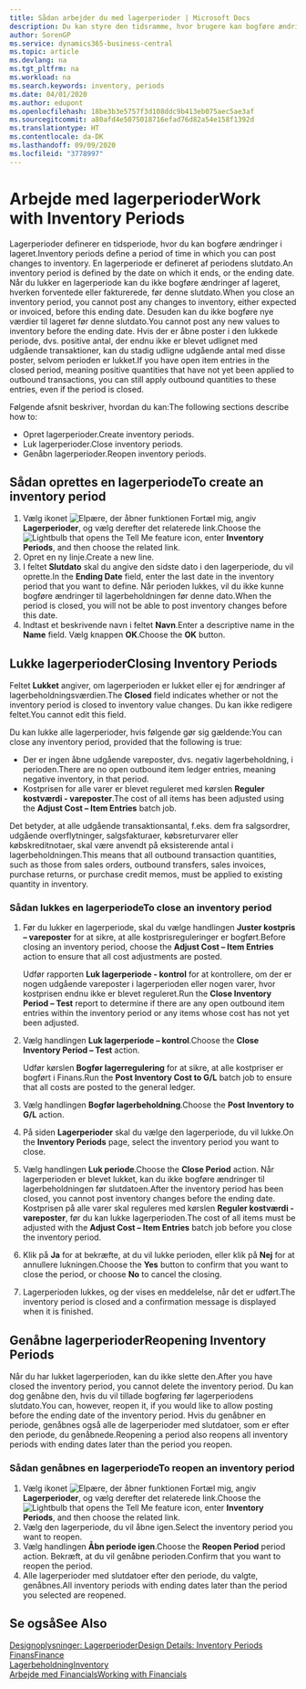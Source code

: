 ```yaml
---
title: Sådan arbejder du med lagerperioder | Microsoft Docs
description: Du kan styre den tidsramme, hvor brugere kan bogføre ændringer af lageret ved at definere lagerperioder.
author: SorenGP
ms.service: dynamics365-business-central
ms.topic: article
ms.devlang: na
ms.tgt_pltfrm: na
ms.workload: na
ms.search.keywords: inventory, periods
ms.date: 04/01/2020
ms.author: edupont
ms.openlocfilehash: 18be3b3e5757f3d108ddc9b413eb075aec5ae3af
ms.sourcegitcommit: a80afd4e5075018716efad76d82a54e158f1392d
ms.translationtype: HT
ms.contentlocale: da-DK
ms.lasthandoff: 09/09/2020
ms.locfileid: "3778997"
---
```

# <a name="work-with-inventory-periods"></a><span data-ttu-id="d67b8-103">Arbejde med lagerperioder</span><span class="sxs-lookup"><span data-stu-id="d67b8-103">Work with Inventory Periods</span></span>
<span data-ttu-id="d67b8-104">Lagerperioder definerer en tidsperiode, hvor du kan bogføre ændringer i lageret.</span><span class="sxs-lookup"><span data-stu-id="d67b8-104">Inventory periods define a period of time in which you can post changes to inventory.</span></span> <span data-ttu-id="d67b8-105">En lagerperiode er defineret af periodens slutdato.</span><span class="sxs-lookup"><span data-stu-id="d67b8-105">An inventory period is defined by the date on which it ends, or the ending date.</span></span> <span data-ttu-id="d67b8-106">Når du lukker en lagerperiode kan du ikke bogføre ændringer af lageret, hverken forventede eller fakturerede, før denne slutdato.</span><span class="sxs-lookup"><span data-stu-id="d67b8-106">When you close an inventory period, you cannot post any changes to inventory, either expected or invoiced, before this ending date.</span></span> <span data-ttu-id="d67b8-107">Desuden kan du ikke bogføre nye værdier til lageret før denne slutdato.</span><span class="sxs-lookup"><span data-stu-id="d67b8-107">You cannot post any new values to inventory before the ending date.</span></span> <span data-ttu-id="d67b8-108">Hvis der er åbne poster i den lukkede periode, dvs. positive antal, der endnu ikke er blevet udlignet med udgående transaktioner, kan du stadig udligne udgående antal med disse poster, selvom perioden er lukket.</span><span class="sxs-lookup"><span data-stu-id="d67b8-108">If you have open item entries in the closed period, meaning positive quantities that have not yet been applied to outbound transactions, you can still apply outbound quantities to these entries, even if the period is closed.</span></span>  

<span data-ttu-id="d67b8-109">Følgende afsnit beskriver, hvordan du kan:</span><span class="sxs-lookup"><span data-stu-id="d67b8-109">The following sections describe how to:</span></span>

* <span data-ttu-id="d67b8-110">Opret lagerperioder.</span><span class="sxs-lookup"><span data-stu-id="d67b8-110">Create inventory periods.</span></span>  
* <span data-ttu-id="d67b8-111">Luk lagerperioder.</span><span class="sxs-lookup"><span data-stu-id="d67b8-111">Close inventory periods.</span></span>  
* <span data-ttu-id="d67b8-112">Genåbn lagerperioder.</span><span class="sxs-lookup"><span data-stu-id="d67b8-112">Reopen inventory periods.</span></span>  

## <a name="to-create-an-inventory-period"></a><span data-ttu-id="d67b8-113">Sådan oprettes en lagerperiode</span><span class="sxs-lookup"><span data-stu-id="d67b8-113">To create an inventory period</span></span>  
1. <span data-ttu-id="d67b8-114">Vælg ikonet ![Elpære, der åbner funktionen Fortæl mig](media/ui-search/search_small.png "Fortæl mig, hvad du vil foretage dig"), angiv **Lagerperioder**, og vælg derefter det relaterede link.</span><span class="sxs-lookup"><span data-stu-id="d67b8-114">Choose the ![Lightbulb that opens the Tell Me feature](media/ui-search/search_small.png "Tell me what you want to do") icon, enter **Inventory Periods**, and then choose the related link.</span></span>  
2. <span data-ttu-id="d67b8-115">Opret en ny linje.</span><span class="sxs-lookup"><span data-stu-id="d67b8-115">Create a new line.</span></span>  
3. <span data-ttu-id="d67b8-116">I feltet **Slutdato** skal du angive den sidste dato i den lagerperiode, du vil oprette.</span><span class="sxs-lookup"><span data-stu-id="d67b8-116">In the **Ending Date** field, enter the last date in the inventory period that you want to define.</span></span> <span data-ttu-id="d67b8-117">Når perioden lukkes, vil du ikke kunne bogføre ændringer til lagerbeholdningen før denne dato.</span><span class="sxs-lookup"><span data-stu-id="d67b8-117">When the period is closed, you will not be able to post inventory changes before this date.</span></span>  
4. <span data-ttu-id="d67b8-118">Indtast et beskrivende navn i feltet **Navn**.</span><span class="sxs-lookup"><span data-stu-id="d67b8-118">Enter a descriptive name in the **Name** field.</span></span> <span data-ttu-id="d67b8-119">Vælg knappen **OK**.</span><span class="sxs-lookup"><span data-stu-id="d67b8-119">Choose the **OK** button.</span></span>  

## <a name="closing-inventory-periods"></a><span data-ttu-id="d67b8-120">Lukke lagerperioder</span><span class="sxs-lookup"><span data-stu-id="d67b8-120">Closing Inventory Periods</span></span>  
<span data-ttu-id="d67b8-121">Feltet **Lukket** angiver, om lagerperioden er lukket eller ej for ændringer af lagerbeholdningsværdien.</span><span class="sxs-lookup"><span data-stu-id="d67b8-121">The **Closed** field indicates whether or not the inventory period is closed to inventory value changes.</span></span> <span data-ttu-id="d67b8-122">Du kan ikke redigere feltet.</span><span class="sxs-lookup"><span data-stu-id="d67b8-122">You cannot edit this field.</span></span>  

<span data-ttu-id="d67b8-123">Du kan lukke alle lagerperioder, hvis følgende gør sig gældende:</span><span class="sxs-lookup"><span data-stu-id="d67b8-123">You can close any inventory period, provided that the following is true:</span></span>  

* <span data-ttu-id="d67b8-124">Der er ingen åbne udgående vareposter, dvs. negativ lagerbeholdning, i perioden.</span><span class="sxs-lookup"><span data-stu-id="d67b8-124">There are no open outbound item ledger entries, meaning negative inventory, in that period.</span></span>  
* <span data-ttu-id="d67b8-125">Kostprisen for alle varer er blevet reguleret med kørslen **Reguler kostværdi - vareposter**.</span><span class="sxs-lookup"><span data-stu-id="d67b8-125">The cost of all items has been adjusted using the **Adjust Cost – Item Entries** batch job.</span></span>  

<span data-ttu-id="d67b8-126">Det betyder, at alle udgående transaktionsantal, f.eks. dem fra salgsordrer, udgående overflytninger, salgsfakturaer, købsreturvarer eller købskreditnotaer, skal være anvendt på eksisterende antal i lagerbeholdningen.</span><span class="sxs-lookup"><span data-stu-id="d67b8-126">This means that all outbound transaction quantities, such as those from sales orders, outbound transfers, sales invoices, purchase returns, or purchase credit memos, must be applied to existing quantity in inventory.</span></span>  

### <a name="to-close-an-inventory-period"></a><span data-ttu-id="d67b8-127">Sådan lukkes en lagerperiode</span><span class="sxs-lookup"><span data-stu-id="d67b8-127">To close an inventory period</span></span>  
1. <span data-ttu-id="d67b8-128">Før du lukker en lagerperiode, skal du vælge handlingen **Juster kostpris – vareposter** for at sikre, at alle kostprisreguleringer er bogført.</span><span class="sxs-lookup"><span data-stu-id="d67b8-128">Before closing an inventory period, choose the **Adjust Cost – Item Entries** action to ensure that all cost adjustments are posted.</span></span>

     <span data-ttu-id="d67b8-129">Udfør rapporten **Luk lagerperiode - kontrol** for at kontrollere, om der er nogen udgående vareposter i lagerperioden eller nogen varer, hvor kostprisen endnu ikke er blevet reguleret.</span><span class="sxs-lookup"><span data-stu-id="d67b8-129">Run the **Close Inventory Period – Test** report to determine if there are any open outbound item entries within the inventory period or any items whose cost has not yet been adjusted.</span></span>  
2. <span data-ttu-id="d67b8-130">Vælg handlingen **Luk lagerperiode – kontrol**.</span><span class="sxs-lookup"><span data-stu-id="d67b8-130">Choose the **Close Inventory Period – Test** action.</span></span>  

     <span data-ttu-id="d67b8-131">Udfør kørslen **Bogfør lagerregulering** for at sikre, at alle kostpriser er bogført i Finans.</span><span class="sxs-lookup"><span data-stu-id="d67b8-131">Run the **Post Inventory Cost to G/L** batch job to ensure that all costs are posted to the general ledger.</span></span>  
3. <span data-ttu-id="d67b8-132">Vælg handlingen **Bogfør lagerbeholdning**.</span><span class="sxs-lookup"><span data-stu-id="d67b8-132">Choose the **Post Inventory to G/L** action.</span></span>  
4. <span data-ttu-id="d67b8-133">På siden **Lagerperioder** skal du vælge den lagerperiode, du vil lukke.</span><span class="sxs-lookup"><span data-stu-id="d67b8-133">On the **Inventory Periods** page, select the inventory period you want to close.</span></span>  
5. <span data-ttu-id="d67b8-134">Vælg handlingen **Luk periode**.</span><span class="sxs-lookup"><span data-stu-id="d67b8-134">Choose the **Close Period** action.</span></span> <span data-ttu-id="d67b8-135">Når lagerperioden er blevet lukket, kan du ikke bogføre ændringer til lagerbeholdningen før slutdatoen.</span><span class="sxs-lookup"><span data-stu-id="d67b8-135">After the inventory period has been closed, you cannot post inventory changes before the ending date.</span></span> <span data-ttu-id="d67b8-136">Kostprisen på alle varer skal reguleres med kørslen **Reguler kostværdi - vareposter**, før du kan lukke lagerperioden.</span><span class="sxs-lookup"><span data-stu-id="d67b8-136">The cost of all items must be adjusted with the **Adjust Cost – Item Entries** batch job before you close the inventory period.</span></span>  
6. <span data-ttu-id="d67b8-137">Klik på **Ja** for at bekræfte, at du vil lukke perioden, eller klik på **Nej** for at annullere lukningen.</span><span class="sxs-lookup"><span data-stu-id="d67b8-137">Choose the **Yes** button to confirm that you want to close the period, or choose **No** to cancel the closing.</span></span>  
7. <span data-ttu-id="d67b8-138">Lagerperioden lukkes, og der vises en meddelelse, når det er udført.</span><span class="sxs-lookup"><span data-stu-id="d67b8-138">The inventory period is closed and a confirmation message is displayed when it is finished.</span></span>  

## <a name="reopening-inventory-periods"></a><span data-ttu-id="d67b8-139">Genåbne lagerperioder</span><span class="sxs-lookup"><span data-stu-id="d67b8-139">Reopening Inventory Periods</span></span>  
<span data-ttu-id="d67b8-140">Når du har lukket lagerperioden, kan du ikke slette den.</span><span class="sxs-lookup"><span data-stu-id="d67b8-140">After you have closed the inventory period, you cannot delete the inventory period.</span></span> <span data-ttu-id="d67b8-141">Du kan dog genåbne den, hvis du vil tillade bogføring før lagerperiodens slutdato.</span><span class="sxs-lookup"><span data-stu-id="d67b8-141">You can, however, reopen it, if you would like to allow posting before the ending date of the inventory period.</span></span> <span data-ttu-id="d67b8-142">Hvis du genåbner en periode, genåbnes også alle de lagerperioder med slutdatoer, som er efter den periode, du genåbnede.</span><span class="sxs-lookup"><span data-stu-id="d67b8-142">Reopening a period also reopens all inventory periods with ending dates later than the period you reopen.</span></span>  

### <a name="to-reopen-an-inventory-period"></a><span data-ttu-id="d67b8-143">Sådan genåbnes en lagerperiode</span><span class="sxs-lookup"><span data-stu-id="d67b8-143">To reopen an inventory period</span></span>  
1. <span data-ttu-id="d67b8-144">Vælg ikonet ![Elpære, der åbner funktionen Fortæl mig](media/ui-search/search_small.png "Fortæl mig, hvad du vil foretage dig"), angiv **Lagerperioder**, og vælg derefter det relaterede link.</span><span class="sxs-lookup"><span data-stu-id="d67b8-144">Choose the ![Lightbulb that opens the Tell Me feature](media/ui-search/search_small.png "Tell me what you want to do") icon, enter **Inventory Periods**, and then choose the related link.</span></span>  
2. <span data-ttu-id="d67b8-145">Vælg den lagerperiode, du vil åbne igen.</span><span class="sxs-lookup"><span data-stu-id="d67b8-145">Select the inventory period you want to reopen.</span></span>  
3. <span data-ttu-id="d67b8-146">Vælg handlingen **Åbn periode igen**.</span><span class="sxs-lookup"><span data-stu-id="d67b8-146">Choose the **Reopen Period** period action.</span></span> <span data-ttu-id="d67b8-147">Bekræft, at du vil genåbne perioden.</span><span class="sxs-lookup"><span data-stu-id="d67b8-147">Confirm that you want to reopen the period.</span></span>  
4. <span data-ttu-id="d67b8-148">Alle lagerperioder med slutdatoer efter den periode, du valgte, genåbnes.</span><span class="sxs-lookup"><span data-stu-id="d67b8-148">All inventory periods with ending dates later than the period you selected are reopened.</span></span>  

## <a name="see-also"></a><span data-ttu-id="d67b8-149">Se også</span><span class="sxs-lookup"><span data-stu-id="d67b8-149">See Also</span></span>  
[<span data-ttu-id="d67b8-150">Designoplysninger: Lagerperioder</span><span class="sxs-lookup"><span data-stu-id="d67b8-150">Design Details: Inventory Periods</span></span>](design-details-inventory-periods.md)  
[<span data-ttu-id="d67b8-151">Finans</span><span class="sxs-lookup"><span data-stu-id="d67b8-151">Finance</span></span>](finance.md)  
[<span data-ttu-id="d67b8-152">Lagerbeholdning</span><span class="sxs-lookup"><span data-stu-id="d67b8-152">Inventory</span></span>](inventory-manage-inventory.md)  
[<span data-ttu-id="d67b8-153">Arbejde med Financials</span><span class="sxs-lookup"><span data-stu-id="d67b8-153">Working with Financials</span></span>](ui-work-product.md)
